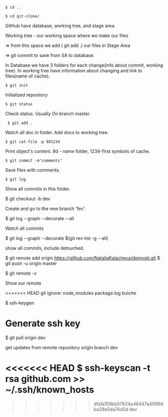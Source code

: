 ```shell
$ cd ..
```

```shell
$ cd git-clone/
```

GitHub have database, working tree, and stage area.

Working tree - our working space where we make our files

=> from this space we add ( git add .) our files in Stage Area

=> git commit to save from SA to database.

In Database we have 3 folders for each change(info about commit, working tree).
In working tree have information about changing and link to files(name of cache).

```shell
$ git init
```

Initialized repository

```shell
$ git status
```

Check status. Usually On branch master.

```shell
 $ git add .
```

Watch all doc in folder. Add docs to working tree.

```shell
$ git cat-file -p 9d1234
```

Print object's content. 9d - name folder, 1234-first symbols of cache.

```shell
$ git commit -m"comments"
```

Save files with comments.

```shell
$ git log
```

Show all commits in this folder.

\$ git checkout -b dev

Create and go to the new branch 'fev'.

\$ git log --graph --decorate --all

Watch all commits

$ git log --graph --decorate $(git rev-list -g --all)

show all commits, include detouched.

$ git remote add origin https://github.com/NataliaKalacheva/demogit.git
$ git push -u origin master

\$ git remote -v

Show our remote

<<<<<<< HEAD
git ignore:
node_modules
package.log
buiche

\$ ssh-keygen

# Generate ssh key

\$ git pull origin dev

get updates from remote repository origin branch dev

<<<<<<< HEAD
\$ ssh-keyscan -t rsa github.com >> ~/.ssh/known_hosts
=======

> > > > > > > dfa1a159bb57824e46447a4999dba28e5da74d5d
> > > > > > > dev
